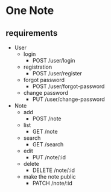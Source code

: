 # One Note

## requirements

- User
  - login
    - POST /user/login
  - registration
    - POST /user/register
  - forgot password
    - POST /user/forgot-password
  - change password
    - PUT /user/change-password
- Note
  - add
    - POST /note
  - list
    - GET /note
  - search
    - GET /search
  - edit
    - PUT /note/:id
  - delete
    - DELETE /note/:id
  - make the note public
    - PATCH /note/:id
